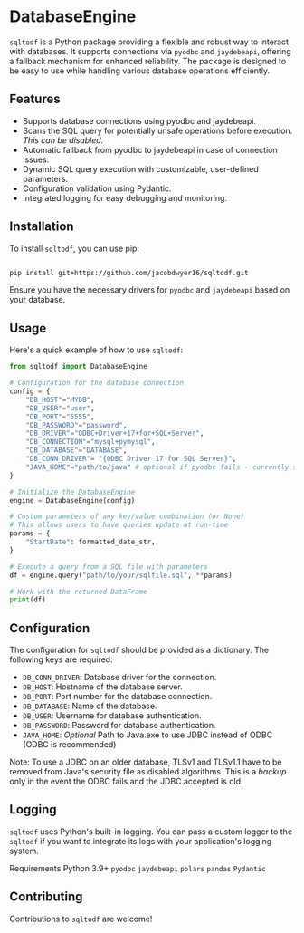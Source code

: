 # DatabaseEngine

`sqltodf` is a Python package providing a flexible and robust way to interact with databases. It supports connections via `pyodbc` and `jaydebeapi`, offering a fallback mechanism for enhanced reliability. The package is designed to be easy to use while handling various database operations efficiently.

## Features
- Supports database connections using pyodbc and jaydebeapi.
- Scans the SQL query for potentially unsafe operations before execution. *This can be disabled.*
- Automatic fallback from pyodbc to jaydebeapi in case of connection issues.
- Dynamic SQL query execution with customizable, user-defined parameters.
- Configuration validation using Pydantic.
- Integrated logging for easy debugging and monitoring.

## Installation
To install `sqltodf`, you can use pip:

```bash

pip install git+https://github.com/jacobdwyer16/sqltodf.git

```
Ensure you have the necessary drivers for `pyodbc` and `jaydebeapi` based on your database.

## Usage
Here's a quick example of how to use `sqltodf`:

```python
from sqltodf import DatabaseEngine

# Configuration for the database connection
config = {
    "DB_HOST"="MYDB",
    "DB_USER"="user",
    "DB_PORT"="5555",
    "DB_PASSWORD"="password",
    "DB_DRIVER"="ODBC+Driver+17+for+SQL+Server",
    "DB_CONNECTION"="mysql+pymysql",
    "DB_DATABASE"="DATABASE",
    "DB_CONN_DRIVER"= "{ODBC Driver 17 for SQL Server}",
    "JAVA_HOME"="path/to/java" # optional if pyodbc fails - currently specific to MacOS
}

# Initialize the DatabaseEngine
engine = DatabaseEngine(config)

# Custom parameters of any key/value combination (or None)
# This allows users to have queries update at run-time
params = {
    "StartDate": formatted_date_str,
}

# Execute a query from a SQL file with parameters
df = engine.query("path/to/your/sqlfile.sql", **params)

# Work with the returned DataFrame
print(df)
```

## Configuration
The configuration for `sqltodf` should be provided as a dictionary. The following keys are required:

- `DB_CONN_DRIVER`: Database driver for the connection.
- `DB_HOST`: Hostname of the database server.
- `DB_PORT`: Port number for the database connection.
- `DB_DATABASE`: Name of the database.
- `DB_USER`: Username for database authentication.
- `DB_PASSWORD`: Password for database authentication.
- `JAVA_HOME`: *Optional* Path to Java.exe to use JDBC instead of ODBC (ODBC is recommended)

Note: To use a JDBC on an older database, TLSv1 and TLSv1.1 have to be removed from Java's security file as disabled algorithms. This is a *backup* only in the event the ODBC fails and the JDBC accepted is old.

## Logging
`sqltodf` uses Python's built-in logging. You can pass a custom logger to the `sqltodf` if you want to integrate its logs with your application's logging system.

Requirements
Python 3.9+
`pyodbc`
`jaydebeapi`
`polars`
`pandas`
`Pydantic`

## Contributing
Contributions to `sqltodf` are welcome!
